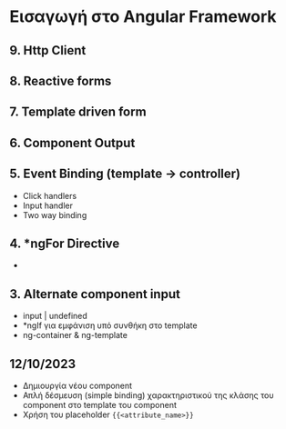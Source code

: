 # Εισαγωγή στο Angular Framework

## 9. Http Client

## 8. Reactive forms

## 7. Template driven form

## 6. Component Output

## 5. Event Binding (template -> controller)

- Click handlers
- Input handler
- Two way binding

## 4. *ngFor Directive

- 

## 3. Alternate component input

- input | undefined
- *ngIf για εμφάνιση υπό συνθήκη στο template
- ng-container & ng-template

## 12/10/2023

- Δημιουργία νέου component
- Απλή δέσμευση (simple binding) χαρακτηριστικού της κλάσης του component στο template του component
- Χρήση του placeholder `{{<attribute_name>}}`